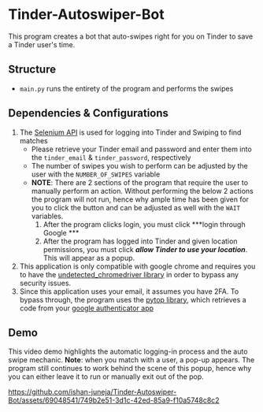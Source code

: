 # Tinder-Autoswiper-Bot

This program creates a bot that auto-swipes right for you on Tinder to save a Tinder user's time.

## Structure
- `main.py` runs the entirety of the program and performs the swipes

## Dependencies & Configurations
1. The [Selenium API](https://www.selenium.dev/documentation/webdriver/) is used for logging into Tinder and Swiping to find matches
   - Please retrieve your Tinder email and password and enter them into the `tinder_email` & `tinder_password`, respectively
   - The number of swipes you wish to perform can be adjusted by the user with the `NUMBER_OF_SWIPES` variable
   - **NOTE**: There are 2 sections of the program that require the user to manually perform an action. Without performing the below 2 actions the program will not run, hence why ample time has been given for you to click the button and can be adjusted as well with the `WAIT` variables.
       1. After the program clicks login, you must click ***login through Google ***
       2. After the program has logged into Tinder and given location permissions, you must click ***allow Tinder to use your location***. This will appear as a popup.
2. This application is only compatible with google chrome and requires you to have the [undetected_chromedriver library](https://stackoverflow.com/questions/59515561/this-browser-or-app-may-not-be-secure-error-while-attempting-to-login-in-to-gm) in order to bypass any security issues.
3. Since this application uses your email, it assumes you have 2FA. To bypass through, the program uses the [pytop library](https://stackoverflow.com/questions/55870489/how-to-handle-google-authenticator-with-selenium), which retrieves a code from your [google authenticator app](https://letzdotesting.com/how-to-automate-two-factor-authentication-with-google-authenticator-using-selenium/)

## Demo

This video demo highlights the automatic logging-in process and the auto swipe mechanic. **Note**: when you match with a user, a pop-up appears. The program still continues to work behind the scene of this popup, hence why you can either leave it to run or manually exit out of the pop.

https://github.com/ishan-juneja/Tinder-Autoswiper-Bot/assets/69048541/749b2e51-3d1c-42ed-85a9-f10a5748c8c2

